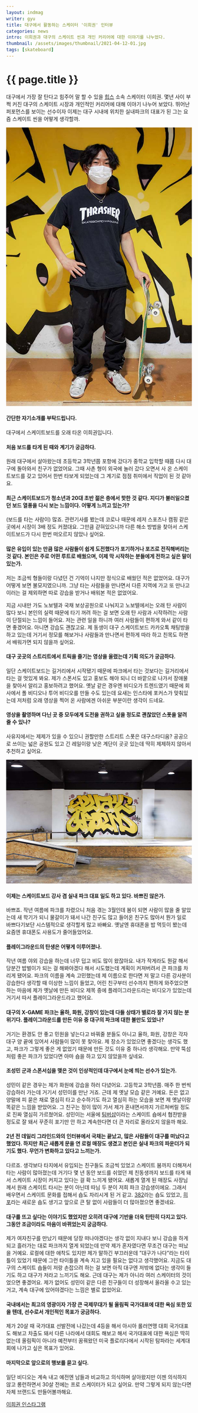 ```yaml
---
layout: indmag
writer: gyu
title: 대구에서 활동하는 스케이터 '이희권' 인터뷰
categories: news
intro: 이희권과 대구의 스케이트 씬과 개인 커리어에 대한 이야기를 나누었다. 
thumbnail: /assets/images/thumbnail/2021-04-12-01.jpg
tags: [skateboard]
---
```

# {{ page.title }}

대구에서 가장 잘 탄다고 힘주어 말 할 수 있을 [힙스](http://heaps.co.kr) 소속 스케이터 이희권. 몇년 사이 부쩍 커진 대구의 스케이트 시장과 개인적인 커리어에 대해 이야기 나누어 보았다. 뛰어난 퍼포먼스를 보이는 선수이자 이제는 대구 시내에 위치한 실내파크의 대표가 된 그는 요즘 스케이트 씬을 어떻게 생각할까.

<p style="text-align: center;"><img src="/assets/images/post/2021-04-12-01-01.jpg" alt="leehuigwon"></p>

#### 간단한 자기소개를 부탁드립니다. 

대구에서 스케이트보드를 오래 타온 이희권입니다.

#### 처음 보드를 타게 된 때와 계기가 궁금하다. 

원래 대구에서 살아왔는데 초등학교 3학년쯤 포항에 갔다가 중학교 입학할 때쯤 다시 대구에 돌아와서 친구가 없었어요. 그때 사촌 형이 외국에 놀러 갔다 오면서 사 온 스케이트보드를 갖고 있어서 한번 타보게 되었는데 그 계기로 점점 취미에서 직업이 된 것 같아요.

#### 최근 스케이트보드가 청소년과 20대 초반 젊은 층에서 핫한 것 같다. 지디가 불러일으켰던 보드 열풍을 다시 보는 느낌이다. 어떻게 느끼고 있는가?

(보드를 타는 사람이) 많죠. 관련기사를 봤는데 코로나 때문에 레저 스포츠나 캠핑 같은 곳에서 시장이 3배 정도 커졌대요. 그만큼 갇혀있으니까 다른 해소 방법을 찾아서 스케이트보드가 다시 한번 떠오르지 않았나 싶어요.

#### 많은 유입이 있는 만큼 많은 사람들이 쉽게 도전했다가 포기하거나 포즈로 전직해버리는 것 같다. 본인은 주로 어떤 루트로 배웠으며, 이제 막 시작하는 분들에게 전하고 싶은 말이 있는가.

저는 조금씩 형들이랑 다녔던 건 기억이 나지만 정식으로 배웠던 적은 없었어요. 대구가 어떻게 보면 불모지였으니까. 그냥 타는 사람들을 만나면서 다른 지역에 가고 또 만나고 이러는 걸 제외하면 따로 강습을 받거나 배워본 적은 없었어요. 

지금 시내만 가도 노보텔과 국채 보상공원으로 나눠지고 노보텔에서는 오래 탄 사람이 많다 보니 본인의 실력 때문에 타기 꺼려 하는 걸 보면 오래 탄 사람과 시작하려는 사람이 단절되는 느낌이 들어요. 저는 관련 일을 하니까 여러 사람들이 편하게 와서 같이 타면 좋겠어요. 아니면 강습도 괜찮고요. 제 동생이 대구 스케이트보드 카카오톡 채팅방을 하고 있는데 거기서 정모를 해보거나 사람들과 만나면서 편하게 따라 하고 친목도 하면서 배워가면 되지 않을까 싶어요.

#### 대구 곳곳의 스트리트에서 트릭을 즐기는 영상을 올렸는데 기획 의도가 궁금하다.

일단 스케이트보드는 길거리에서 시작됐기 때문에 파크에서 타는 것보다는 길거리에서 타는 걸 멋있게 봐요. 제가 스폰서도 있고 홍보도 해야 되니 더 바깥으로 나가서 장애물을 찾아서 알리고 홍보하려고 했어요. 옛날 같은 경우엔 비디오가 트렌드였기 때문에 회사에서 폴 비디오나 투어 비디오를 만들 수도 있는데 요새는 인스타에 포커스가 맞춰있는데 저처럼 오래 영상을 찍어 온 사람에겐 아쉬운 부분이란 생각이 드네요.

#### 영상을 촬영하며 다닌 곳 중 모두에게 도전을 권하고 싶을 정도로 괜찮았던 스폿을 알려 줄 수 있나?

사유지에서는 제제가 있을 수 있으니 권할만한 스트리트 스폿은 대구스타디움? 공공으로 쓰이는 넓은 공원도 있고 긴 레일이랑 낮은 계단이 곳곳 있는데 딱히 제제하지 않아서 추천하고 싶어요.

![playground](/assets/images/post/2021-04-12-01-02.jpg)

#### 이제는 스케이트보드 강사 겸 실내 파크 대표 일도 하고 있다. 바쁘진 않은가.

바쁘죠. 작년 여름에 파크를 차렸으니 처음 겪는 3월인데 봄이 되면 사람이 많을 줄 알았는데 새 학기가 되니 물갈이가 돼서 나간 친구도 많고 들어온 친구도 많아서 뭔가 일로 바쁘다기보단 시스템적으로 생각할게 많고 바빠요. 옛날엔 휴대폰을 밥 먹듯이 봤는데 요즘엔 휴대폰도 사용도가 줄어들었어요.

#### 플레이그라운드의 탄생은 어떻게 이루어졌나.

작년 여름 야외 강습을 하는데 너무 덥고 비도 많이 왔잖아요. 내가 작게라도 뭔갈 해서 당분간 밥벌이가 되는 걸 해봐야겠다 해서 시도했는데 계획이 커져버려서 큰 파크를 차리게 됐어요. 파크의 이름을 계속 고민했는데 제 이름으로 한다면 저 말고 다른 강사분이 강습한다 생각할 때 이상한 느낌이 들었고, 어린 친구부터 선수까지 편하게 와주었으면 하는 마음에 제가 옛날에 만든 비디오 제목 중에 플레이그라운드라는 비디오가 있었는데 거기서 따서 플레이그라운드라고 했어요.

#### 대구의 X-GAME 파크는 율하, 화원, 강창이 있는데 다들 상태가 별로라 잘 가지 않는 분위기다. 플레이그라운드를 만든 이유 중 대구의 파크에 대한 불만도 있었나?

거기는 환경도 안 좋고 민원을 넣는다고 바꿔줄 분들도 아니고 율하, 화원, 강창은 각자 대구 양 끝에 있어서 사람들이 많이 못 찾아요. 제 장소가 있었으면 좋겠다는 생각도 했고, 파크가 그렇게 좋은 게 없었기 때문에 만든 것도 이유 중 하나라 생각해요. 만약 뚝섬처럼 좋은 파크가 있었다면 아마 숍을 하고 있지 않았을까 싶네요.


#### 조성민 군과 스폰서십을 맺은 것이 인상적인데 대구에서 눈에 띄는 선수가 있는가.

성민이 같은 경우는 제가 화원에 강습을 하러 다녔어요. 고등학교 3학년쯤. 매주 한 번씩 강습하러 가는데 거기서 성민이를 만난 거죠. 근데 제 옛날 모습 같은 거예요. 돈은 없고 양말에 피 묻은 채로 열심히 타고 순수하기도 하고 열심히 하는 모습을 보면 제 옛날이랑 똑같은 느낌을 받았어요. 그 친구는 정이 많이 가서 제가 혼내면서까지 가르쳐버릴 정도로 진짜 열심히 가르쳤어요. 성민이는 서울에 [팀버샵](https://kadenceshop.com)이라는 스케이트 숍에서 협찬받을 정도로 잘 돼서 꾸준히 포기만 안 하고 계속한다면 더 큰 자리로 올라오지 않을까 해요. 

#### 2년 전 데일리 그라인드와의 인터뷰에서 국채는 끝났고, 많은 사람들이 대구를 떠났다고 했었다. 하지만 최근 새롭게 문을 연 로컬 매장도 생겼고 본인은 실내 파크의 파운더가 되기도 했다. 무언가 변화하고 있다고 느끼는가.

다르죠. 생각보다 타지에서 유입되는 친구들도 조금씩 있었고 스케이트 붐까지 더해져서 타는 사람이 많아졌는데 거기다 몇 년 동안 보드를 쉬었던 제 친동생까지 보드를 타게 돼서 스케이트 시장이 커지고 있다는 걸 확 느끼게 됐어요. 새롭게 열게 된 매장도 사장님께서 원래 스케이트 타시는 분이 아닌데 따님 두 분이 저희 파크 강습생이에요. 그래서 배우면서 스케이트 문화를 접해서 숍도 차리시게 된 거 같고. [382](https://www.instagram.com/shop382/)라는 숍도 있었고, [히포](https://www.instagram.com/hipposhop.kr/)라는 새로운 숍도 생기고 앞으로 큰 탈 없이 사람들이 더 많아졌으면 좋겠네요.

#### 대구를 뜨고 싶다는 이야기도 했었지만 오히려 대구에 기반을 더욱 탄탄히 다지고 있다. 그동안 조금이라도 마음이 바뀌었는지 궁금하다.

제가 여자친구를 만났기 때문에 당장 떠나야겠다는 생각 없이 지내다 보니 강습을 하게 되고 흘러가는 대로 파크까지 열게 되었는데 만약 제가 혼자였다면 무조건 대구는 떠났을 거예요. 로컬에 대한 애착도 있지만 제가 말하긴 부끄러운데 ”대구가 나다”라는 타이틀이 있었기 때문에 그런 타이틀을 계속 지고 있을 필요는 없다고 생각했어요. 지금도 대구의 스케이트 숍들이 저랑 손잡으려 하는 걸 보면 아직 대구엔 저밖에 없다는 생각이 들기도 하고 대구가 저라고 느끼기도 해요. 근데 대구는 제가 아니라 여러 스케이터의 것이었으면 좋겠어요. 제가 없어도 성민이 같은 다른 친구들이 더 성장해서 올라올 수고 있는 거고, 계속 대구에 있어야겠다는 느낌은 별로 없었어요. 

#### 국내에서는 최고의 영광이자 가장 큰 국제무대가 될 올림픽 국가대표에 대한 욕심 또한 있을 텐데, 선수로서 개인적인 목표가 궁금하다.

제가 20살 때 국가대표 선발전에 나갔는데 4등을 해서 아시아 롤러연맹 대회 국가대표도 해보고 차출도 돼서 다른 나라에서 대회도 해보고 해서 국가대표에 대한 욕심은 딱히 없는데 올림픽이 아니라 예전부터 꿈꿔왔던 미국 플로리다에서 시작된 탐파라는 세계대회에 나가고 싶은 목표가 있어요. 

#### 마지막으로 앞으로의 행보를 묻고 싶다.

일단 비디오는 계속 내고 예전엔 남들과 비교하고 의식하며 살아왔지만 이젠 의식하지 않고 롱런하면서 30살 전에는 프로 스케이터가 되고 싶어요. 만약 그렇게 되지 않는다면 자체 브랜드도 만들어볼까해요.

[이희권 인스타그램](https://www.instagram.com/korean_takoyaki/)